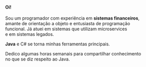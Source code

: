 #### Oi! 

Sou um programador com experiência em **sistemas financeiros**, <br>
amante de orientação a objeto e entusiasta de programação<br>
funcional. Já atuei em sistemas que utilizam microservices <br>
e em sistemas legados.

**Java** e C# se torna minhas ferramentas principais.

Dedico algumas horas semanais para compartilhar conhecimento<br>
no que se diz respeito ao Java.



